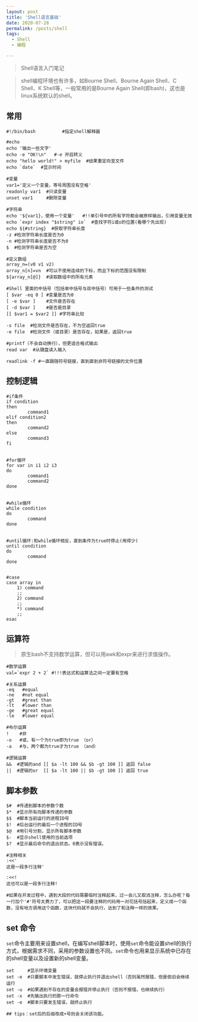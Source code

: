 ```yaml
---
layout: post
title: 'Shell语言基础'
date: 2020-07-28
permalink: /posts/shell
tags:
  - Shell
  - 编程

---
```


> Shell语言入门笔记

<!-- more -->

> shell编程环境也有许多，如Bourne Shell、Bourne Again Shell、C Shell、K Shell等，一般常用的是Bourne Again Shell(即bash)，这也是linux系统默认的shell。

## 常用

```shell
#!/bin/bash          #指定shell解释器

#echo
echo '输出一些文字' 
echo -e "OK!\n"   #-e 开启转义
echo "hello world!" > myfile  #结果重定向至文件
echo `date`  #显示时间

#变量
var1='定义一个变量，等号周围没有空格'
readonly var1  #只读变量
unset var1     #删除变量

#字符串
echo '${var1}，使用一个变量'   #!!单引号中的所有字符都会被原样输出，引用变量无效
echo `expr index "$string" io`  #查找字符i或o的位置(看哪个先出现)
echo ${#string}  #获取字符串长度
-z #检测字符串长度是否为0
-n #检测字符串长度是否不为0
$  #检测字符串是否为空

#定义数组
array_n=(v0 v1 v2)
array_n[n]=vn  #可以不使用连续的下标，而且下标的范围没有限制
${array_n[@]}  #读取数组中的所有元素

#Shell 里面的中括号（包括单中括号与双中括号）可用于一些条件的测试
[ $var -eq 0 ] #变量是否为0
[ -e $var ]    #文件是否存在
[ -d $var ]    #是否是目录
[[ $var1 = $var2 ]] #字符串比较

-s file  #检测文件是否存在，不为空返回true
-e file  #检测文件（或目录）是否存在，如果是，返回true

#printf（不会自动换行），但更适合格式输出
read var  #从键盘读入输入

readlink -f #一直跟随符号链接，直到直到非符号链接的文件位置
```

## 控制逻辑

```shell
#if条件
if condition
then
		command1
elif condition2
then
		command2
else
		command3
fi


#for循环
for var in i1 i2 i3
do 
		command1
		command2
done


#while循环
while condition
do
		command
done
	
	
#until循环:和while循环相反，直到条件为true时停止(用得少)
until condition
do 
		command
done


#case
case array in 
	1) command
	;;
	2) command
	;;
	*) command
	;;
esac

```



## 运算符

> 原生bash不支持数学运算，但可以用awk和expr来进行求值操作。

```shell
#数学运算
val=`expr 2 + 2` #!!!表达式和运算法之间一定要有空格

#关系运算
-eq   #equal
-ne   #not equal
-gt   #great than
-lt   #lower than
-ge   #great equal
-le   #lower equal

#布尔运算
!    #非
-o   #或，有一个为true即为true （or）
-a   #与，两个都为true才为true （and）

#逻辑运算
&&  #逻辑的and [[ $a -lt 100 && $b -gt 100 ]] 返回 false
||  #逻辑的or  [[ $a -lt 100 || $b -gt 100 ]] 返回 true
```





## 脚本参数

```shell
$#  #传递到脚本的参数个数
$*  #显示所有向脚本传递的参数
$$  #脚本当前运行的进程ID号
$!  #后台运行的最后一个进程的ID号
$@  #用引号分割，显示所有脚本参数
$-  #显示shell使用的当前选项
$?  #显示最后命令的退出状态。0表示没有错误。
```
```shell
#注释相关
:<<'
这是一段多行注释'

:<<!
这也可以是一段多行注释!

#如果在开发过程中，遇到大段的代码需要临时注释起来，过一会儿又取消注释，怎么办呢？每一行加个'#'符号太费力了，可以把这一段要注释的代码用一对花括号括起来，定义成一个函数，没有地方调用这个函数，这块代码就不会执行，达到了和注释一样的效果。
```



##  set 命令

`set`命令主要用来设置shell，在编写shell脚本时，使用`set`命令能设置shell的执行方式，根据需求不同，采用的参数设置也不同。`set`命令也用来显示系统中已存在的shell变量以及设置新的shell变量。

```shell
set     #显示环境变量
set -e  #只要脚本中发生错误，就停止执行并退出shell（否则虽然报错，但是依旧会继续运行
set -u  #如果遇到不存在的变量会报错并停止执行（否则不报错，也继续执行）
set -x  #先输出执行的那一行命令
set -e  #脚本只要发生错误，就终止执行

## tips：set后的后缀改成+号则会关闭该功能。
```


